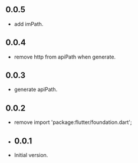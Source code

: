 ## 0.0.5

* add imPath.

 ## 0.0.4

* remove http from apiPath when generate.
 
## 0.0.3

* generate apiPath.

## 0.0.2

* remove import 'package:flutter/foundation.dart';

* ## 0.0.1

* Initial version.

